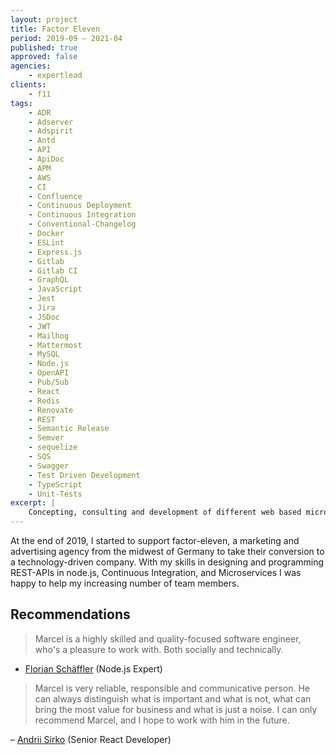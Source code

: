 ```yaml
---
layout: project
title: Factor Eleven
period: 2019-09 – 2021-04
published: true
approved: false
agencies:
    - expertlead
clients:
    - f11
tags:
    - ADR
    - Adserver
    - Adspirit
    - Antd
    - API
    - ApiDoc
    - APM
    - AWS
    - CI
    - Confluence
    - Continuous Deployment
    - Continuous Integration
    - Conventional-Changelog
    - Docker
    - ESLint
    - Express.js
    - Gitlab
    - Gitlab CI
    - GraphQL
    - JavaScript
    - Jest
    - Jira
    - JSDoc
    - JWT
    - Mailhog
    - Mattermost
    - MySQL
    - Node.js
    - OpenAPI
    - Pub/Sub
    - React
    - Redis
    - Renovate
    - REST
    - Semantic Release
    - Semver
    - sequelize
    - SQS
    - Swagger
    - Test Driven Development
    - TypeScript
    - Unit-Tests
excerpt: |
    Concepting, consulting and development of different web based microservices, libraries and APIs.
---
```

At the end of 2019, I started to support factor-eleven, a marketing and advertising agency from the midwest of Germany to take their conversion to a technology-driven company. With my skills in designing and programming REST-APIs in node.js, Continuous Integration, and Microservices I was happy to help my increasing number of team members.

## Recommendations

> Marcel is a highly skilled and quality-focused software engineer, who's a pleasure to work with. Both socially and technically.

- [Florian Schäffler](https://www.linkedin.com/in/fschaeffler/) (Node.js Expert)

> Marcel is very reliable, responsible and communicative person. He can always distinguish what is important and what is not, what can bring the most value for business and what is just a noise. I can only recommend Marcel, and I hope to work with him in the future.

– [Andrii Sirko](https://www.linkedin.com/in/andrii-sirko) (Senior React Developer)
